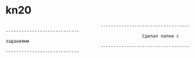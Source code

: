 ﻿# kn20
~~~~~~~~~~~~~~~~~~~~~~~~~~~~~~~~~~~~~~~~~~~~~~~~~~~~~~~~~~~~~~
                                    --------------------------------------------------------------
                                                    Сделал папки с заданиями
                                    --------------------------------------------------------------
~~~~~~~~~~~~~~~~~~~~~~~~~~~~~~~~~~~~~~~~~~~~~~~~~~~~~~~~~~~~~~
